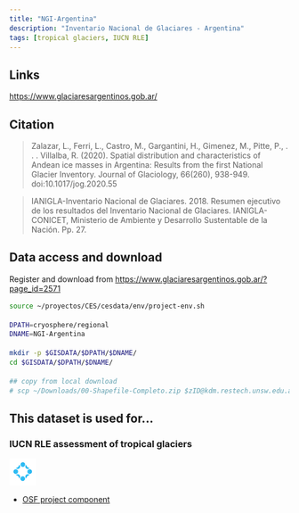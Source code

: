 ```yaml
---
title: "NGI-Argentina"
description: "Inventario Nacional de Glaciares - Argentina"
tags: [tropical glaciers, IUCN RLE]
---
```


## Links

https://www.glaciaresargentinos.gob.ar/

## Citation

> Zalazar, L., Ferri, L., Castro, M., Gargantini, H., Gimenez, M., Pitte, P., . . . Villalba, R. (2020). Spatial distribution and characteristics of Andean ice masses in Argentina: Results from the first National Glacier Inventory. Journal of Glaciology, 66(260), 938-949. doi:10.1017/jog.2020.55

>  IANIGLA-Inventario Nacional de Glaciares. 2018. Resumen ejecutivo de los resultados del Inventario Nacional de Glaciares. IANIGLA-CONICET, Ministerio de Ambiente y Desarrollo Sustentable de la Nación. Pp. 27.

## Data access and download
Register and download from https://www.glaciaresargentinos.gob.ar/?page_id=2571

```sh
source ~/proyectos/CES/cesdata/env/project-env.sh

DPATH=cryosphere/regional
DNAME=NGI-Argentina

mkdir -p $GISDATA/$DPATH/$DNAME/
cd $GISDATA/$DPATH/$DNAME/

## copy from local download
# scp ~/Downloads/00-Shapefile-Completo.zip $zID@kdm.restech.unsw.edu.au:/srv/scratch/cesdata/gisdata/cryosphere/regional/NGI-Argentina/
```


## This dataset is used for...

### IUCN RLE assessment of tropical glaciers 

![](/img/osf-logo.png) 

- [OSF project component](https://osf.io/432sb/)

